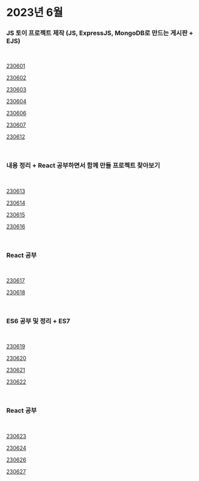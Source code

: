 # 2023년 6월

### JS 토이 프로젝트 제작 (JS, ExpressJS, MongoDB로 만드는 게시판 + EJS)

<br />

[230601](/DateLink/2023-06/230601.md)

[230602](/DateLink/2023-06/230602.md)

[230603](/DateLink/2023-06/230603.md)

[230604](/DateLink/2023-06/230604.md)

[230606](/DateLink/2023-06/230606.md)

[230607](/DateLink/2023-06/230607.md)

[230612](/DateLink/2023-06/230612.md)

<br />

### 내용 정리 + React 공부하면서 함께 만들 프로젝트 찾아보기

<br />

[230613](/DateLink/2023-06/230613.md)

[230614](/DateLink/2023-06/230614.md)

[230615](/DateLink/2023-06/230615.md)

[230616](/DateLink/2023-06/230616.md)

<br />

### React 공부

<br />

[230617](/DateLink/2023-06/230617.md)

[230618](/DateLink/2023-06/230618.md)

<br />

### ES6 공부 및 정리 + ES7

<br />

[230619](/DateLink/2023-06/230619.md)

[230620](/DateLink/2023-06/230620.md)

[230621](/DateLink/2023-06/230621.md)

[230622](/DateLink/2023-06/230622.md)

<br />

### React 공부

<br />

[230623](/DateLink/2023-06/230623.md)

[230624](/DateLink/2023-06/230624.md)

[230626](/DateLink/2023-06/230626.md)

[230627](/DateLink/2023-06/230627.md)
